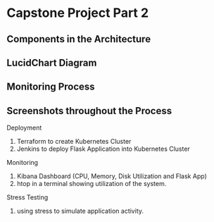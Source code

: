 # Capstone Project Part 2

## Components in the Architecture

## LucidChart Diagram

## Monitoring Process

## Screenshots throughout the Process

Deployment
1. Terraform to create Kubernetes Cluster
2. Jenkins to deploy Flask Application into Kubernetes Cluster

Monitoring
1. Kibana Dashboard (CPU, Memory, Disk Utilization and Flask App)
2. htop in a terminal showing utilization of the system.

Stress Testing
1. using stress to simulate application activity.
